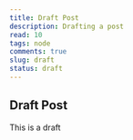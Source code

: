 ```yaml
---
title: Draft Post
description: Drafting a post
read: 10
tags: node
comments: true
slug: draft
status: draft
---
```


## Draft Post
This is a draft
